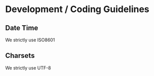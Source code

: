 # Development / Coding Guidelines

## Date Time

We strictly use ISO8601

## Charsets

We strictly use UTF-8

